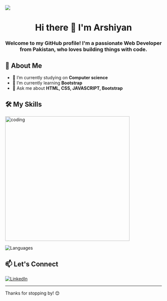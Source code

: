 <img src="![Image](https://github.com/user-attachments/assets/656c0011-bf26-4169-b9cc-198fabff2d14)">

# <h1 align="center">Hi there 👋 I'm Arshiyan</h1>

<h3 align="center">Welcome to my GitHub profile! I'm a passionate Web Developer from Pakistan,  who loves building things with code.</h3>

## 🚀 About Me

- 🔭 I’m currently studying on **Computer science**
- 🌱 I’m currently learning **Bootstrap**
- 💬 Ask me about **HTML, CSS, JAVASCRIPT, Bootstrap**


## 🛠️ My Skills

<img align="center" alt="coding" width="400" src="https://cdn.dribbble.com/users/330915/screenshots/3587000/10_coding_dribbble.gif"> 

![Languages](https://skillicons.dev/icons?i=html,css,js,bootstrap,git)



## 📫 Let's Connect

[![LinkedIn](https://img.shields.io/badge/LinkedIn-Connect-blue?style=flat-square&logo=linkedin)](https://www.linkedin.com/in/muhammad-arshiyan-9866b5321/?utm_source=share&utm_campaign=share_via&utm_content=profile&utm_medium=android_app)


---

Thanks for stopping by! 😊
